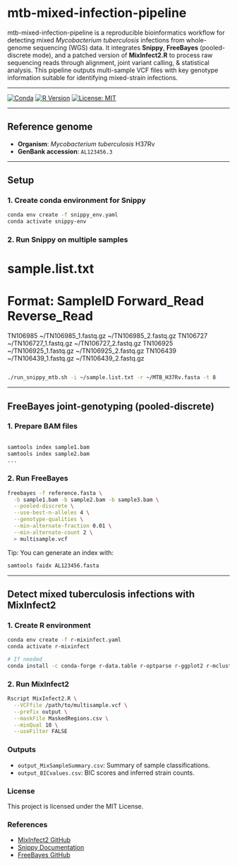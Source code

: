 # mtb-mixed-infection-pipeline

mtb-mixed-infection-pipeline is a reproducible bioinformatics workflow for detecting mixed *Mycobacterium tuberculosis* infections from whole-genome sequencing (WGS) data. It integrates **Snippy**, **FreeBayes** (pooled-discrete mode), and a patched version of **MixInfect2.R** to process raw sequencing reads through alignment, joint variant calling, & statistical analysis. This pipeline outputs multi-sample VCF files with key genotype information suitable for identifying mixed-strain infections.

---

[![Conda](https://img.shields.io/conda/vn/conda-forge/r-mclust.svg)](https://anaconda.org/conda-forge/r-mclust)
[![R Version](https://img.shields.io/badge/R-4.0+-blue.svg)](https://cran.r-project.org/)
[![License: MIT](https://img.shields.io/badge/License-MIT-yellow.svg)](LICENSE)


---

## Reference genome
- **Organism**: *Mycobacterium tuberculosis* H37Rv  
- **GenBank accession**: `AL123456.3`

---

## Setup

### 1. Create conda environment for Snippy

```bash
conda env create -f snippy_env.yaml
conda activate snippy-env
```

### 2. Run Snippy on multiple samples

# sample.list.txt
# Format: SampleID <tab> Forward_Read <tab> Reverse_Read

TN106985	~/TN106985_1.fastq.gz	~/TN106985_2.fastq.gz
TN106727	~/TN106727_1.fastq.gz	~/TN106727_2.fastq.gz
TN106925	~/TN106925_1.fastq.gz	~/TN106925_2.fastq.gz
TN106439	~/TN106439_1.fastq.gz	~/TN106439_2.fastq.gz

```bash

./run_snippy_mtb.sh -i ~/sample.list.txt -r ~/MTB_H37Rv.fasta -t 8

```

---

## FreeBayes joint-genotyping (pooled-discrete)

### 1. Prepare BAM files

```bash

samtools index sample1.bam
samtools index sample2.bam
...
```

### 2. Run FreeBayes

```bash
freebayes -f reference.fasta \
  -b sample1.bam -b sample2.bam -b sample3.bam \
  --pooled-discrete \
  --use-best-n-alleles 4 \
  --genotype-qualities \
  --min-alternate-fraction 0.01 \
  --min-alternate-count 2 \
  > multisample.vcf
```

Tip: You can generate an index with:

 ```bash
samtools faidx AL123456.fasta

 ```

---

## Detect mixed tuberculosis infections with MixInfect2

### 1. Create R environment
```bash
conda env create -f r-mixinfect.yaml
conda activate r-mixinfect

# If needed
conda install -c conda-forge r-data.table r-optparse r-ggplot2 r-mclust "r-base>=4.0" "icu=73.2"
```

### 2. Run MixInfect2

```bash
Rscript MixInfect2.R \
  --VCFfile /path/to/multisample.vcf \
  --prefix output \
  --maskFile MaskedRegions.csv \
  --minQual 10 \
  --useFilter FALSE
```

### Outputs

- `output_MixSampleSummary.csv`: Summary of sample classifications.
- `output_BICvalues.csv`: BIC scores and inferred strain counts.


### License

This project is licensed under the MIT License.


### References
- [MixInfect2 GitHub](https://github.com/bensobkowiak/MixInfect2)
- [Snippy Documentation](https://github.com/tseemann/snippy)
- [FreeBayes GitHub](https://github.com/freebayes/freebayes)


